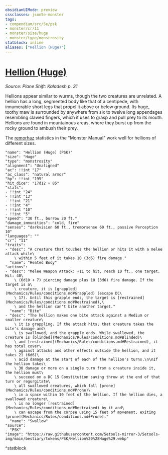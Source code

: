 ```yaml
---
obsidianUIMode: preview
cssclasses: json5e-monster
tags:
- compendium/src/5e/psk
- monster/cr/11
- monster/size/huge
- monster/type/monstrosity
statblock: inline
aliases: ["Hellion (Huge)"]
---
```

# [Hellion (Huge)](Mechanics\bestiary\monstrosity/hellion-huge-psk.md)
*Source: Plane Shift: Kaladesh p. 31*  

Hellions appear similar to wurms, though the two creatures are unrelated. A hellion has a long, segmented body like that of a centipede, with innumerable short legs that propel it above or below ground. Its huge, toothy maw is surrounded by anywhere from six to twelve long appendages resembling clawed fingers, which it uses to grasp and pull prey to its mouth. Hellions are found in mountainous areas, where they burst up from the rocky ground to ambush their prey.

The [remorhaz](Mechanics/bestiary/monstrosity/remorhaz.md) statistics in the "Monster Manual" work well for hellions of different sizes.

```statblock
"name": "Hellion (Huge) (PSK)"
"size": "Huge"
"type": "monstrosity"
"alignment": "Unaligned"
"ac": !!int "17"
"ac_class": "natural armor"
"hp": !!int "195"
"hit_dice": "17d12 + 85"
"stats":
- !!int "24"
- !!int "13"
- !!int "21"
- !!int "4"
- !!int "10"
- !!int "5"
"speed": "30 ft., burrow 20 ft."
"damage_immunities": "cold, fire"
"senses": "darkvision 60 ft., tremorsense 60 ft., passive Perception 10"
"languages": ""
"cr": "11"
"traits":
- "desc": "A creature that touches the hellion or hits it with a melee attack while\
    \ within 5 feet of it takes 10 (3d6) fire damage."
  "name": "Heated Body"
"actions":
- "desc": "Melee Weapon Attack: +11 to hit, reach 10 ft., one target. Hit: 40\
    \ (6d10 + 7) piercing damage plus 10 (3d6) fire damage. If the target is a\
    \ creature, it is [grappled](Mechanics/Rules/conditions.md#Grappled) (escape DC\
    \ 17). Until this grapple ends, the target is [restrained](Mechanics/Rules/conditions.md#Restrained),\
    \ and the hellion can't bite another target."
  "name": "Bite"
- "desc": "The hellion makes one bite attack against a Medium or smaller creature\
    \ it is grappling. If the attack hits, that creature takes the bite's damage and\
    \ is swallowed, and the grapple ends. While swallowed, the creature is [blinded](Mechanics/Rules/conditions.md#Blinded)\
    \ and [restrained](Mechanics/Rules/conditions.md#Restrained), it has total cover\
    \ against attacks and other effects outside the hellion, and it takes 21 (6d6)\
    \ acid damage at the start of each of the hellion's turns.\n\nIf the hellion takes\
    \ 30 damage or more on a single turn from a creature inside it, the hellion must\
    \ succeed on a DC 15 Constitution saving throw at the end of that turn or regurgitate\
    \ all swallowed creatures, which fall [prone](Mechanics/Rules/conditions.md#Prone)\
    \ in a space within 10 feet of the hellion. If the hellion dies, a swallowed creature\
    \ is no longer [restrained](Mechanics/Rules/conditions.md#Restrained) by it and\
    \ can escape from the corpse using 15 feet of movement, exiting [prone](Mechanics/Rules/conditions.md#Prone)."
  "name": "Swallow"
"source":
- "PSK"
"image": "https://raw.githubusercontent.com/5etools-mirror-3/5etools-img/main/bestiary/tokens/PSK/Hellion%20%28Huge%29.webp"
```
^statblock